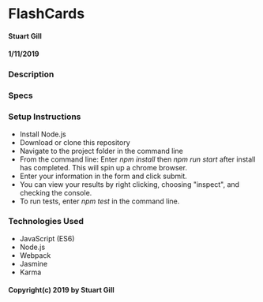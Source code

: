 # FlashCards
#### Stuart Gill
#### 1/11/2019


### Description


### Specs
 

### Setup Instructions
- Install Node.js
- Download or clone this repository
- Navigate to the project folder in the command line
- From the command line: Enter _npm install_  then _npm run start_ after install has completed. This will spin up a chrome browser. 
- Enter your information in the form and click submit. 
- You can view your results by right clicking, choosing "inspect", and checking the console. 
- To run tests, enter _npm test_ in the command line. 

### Technologies Used
- JavaScript (ES6)
- Node.js
- Webpack
- Jasmine
- Karma

#### Copyright(c) 2019 by Stuart Gill